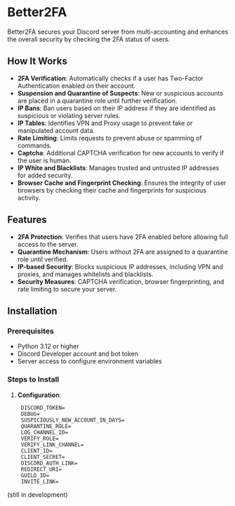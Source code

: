 # Better2FA

Better2FA secures your Discord server from multi-accounting and enhances the overall security by checking the 2FA status of users.

## How It Works

- **2FA Verification**: Automatically checks if a user has Two-Factor Authentication enabled on their account.
- **Suspension and Quarantine of Suspects**: New or suspicious accounts are placed in a quarantine role until further verification.
- **IP Bans**: Ban users based on their IP address if they are identified as suspicious or violating server rules.
- **IP Tables**: Identifies VPN and Proxy usage to prevent fake or manipulated account data.
- **Rate Limiting**: Limits requests to prevent abuse or spamming of commands.
- **Captcha**: Additional CAPTCHA verification for new accounts to verify if the user is human.
- **IP White and Blacklists**: Manages trusted and untrusted IP addresses for added security.
- **Browser Cache and Fingerprint Checking**: Ensures the integrity of user browsers by checking their cache and fingerprints for suspicious activity.

## Features

- **2FA Protection**: Verifies that users have 2FA enabled before allowing full access to the server.
- **Quarantine Mechanism**: Users without 2FA are assigned to a quarantine role until verified.
- **IP-based Security**: Blocks suspicious IP addresses, including VPN and proxies, and manages whitelists and blacklists.
- **Security Measures**: CAPTCHA verification, browser fingerprinting, and rate limiting to secure your server.

## Installation

### Prerequisites

- Python 3.12 or higher
- Discord Developer account and bot token
- Server access to configure environment variables

### Steps to Install

1. **Configuration**:

   ```env
    DISCORD_TOKEN=
    DEBUG=
    SUSPICIOUSLY_NEW_ACCOUNT_IN_DAYS=
    QUARANTINE_ROLE=
    LOG_CHANNEL_ID=
    VERIFY_ROLE=
    VERIFY_LINK_CHANNEL=
    CLIENT_ID=
    CLIENT_SECRET=
    DISCORD_AUTH_LINK=
    REDIRECT_URI=
    GUILD_ID=
    INVITE_LINK=
   ```
(still in development)

